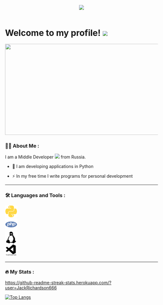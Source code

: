 <div id="header" align="center">
  <img src="https://media.giphy.com/media/HwBlFQZFcAoUcPHZdX/giphy.gif" width="100"/>
</div>

<img src="https://komarev.com/ghpvc/?username=JackRichardson666&style=flat-square&color=blue" alt=""/>

<h1>
  Welcome to my profile!
  <img src="https://media.giphy.com/media/hvRJCLFzcasrR4ia7z/giphy.gif" width="30px"/>
</h1>

<div align="center">
  <img src="https://media.giphy.com/media/gjrYDwbjnK8x36xZIO/giphy.gif" width="600" height="300"/>
</div>

### :man_technologist: About Me :

I am a Middle Developer <img src="https://media.giphy.com/media/WUlplcMpOCEmTGBtBW/giphy.gif" width="30"> from Russia.

- :telescope: I am developing applications in Python

- :zap: In my free time I write programs for personal development

---

### :hammer_and_wrench: Languages and Tools :

<div>
  <img src="https://raw.githubusercontent.com/devicons/devicon/master/icons/python/python-plain.svg" title="Python" alt="Python" width="40" height="40"/>&nbsp;
</div>

<div>
  <img src="https://raw.githubusercontent.com/devicons/devicon/master/icons/php/php-plain.svg" title="PHP" alt="PHP" width="40" height="40"/>&nbsp;
</div>

<div>
  <img src="https://raw.githubusercontent.com/devicons/devicon/master/icons/linux/linux-plain.svg" title="Linux" alt="Linux" width="40" height="40"/>&nbsp;
</div>

<div>
  <img src="https://raw.githubusercontent.com/devicons/devicon/master/icons/vscode/vscode-plain-wordmark.svg" title="VSCode" alt="VSCode" width="40" height="40"/>&nbsp;
</div>

---

### :fire: My Stats :

https://github-readme-streak-stats.herokuapp.com/?user=JackRichardson666



        
[![Top Langs](https://github-readme-stats.vercel.app/api/top-langs/?username=JackRichardson666)](https://github.com/anuraghazra/github-readme-stats)
